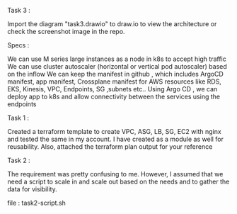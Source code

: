 Task 3 :

Import the diagram "task3.drawio" to draw.io to view the architecture or check the screenshot image in the repo.

Specs :

We can use M series large instances as a node in k8s to accept high traffic
We can use cluster autoscaler (horizontal or vertical pod autoscaler) based on the inflow
We can keep the manifest in github , which includes ArgoCD manifest, app manifest, Crossplane manifest for AWS resources like RDS, EKS, Kinesis, VPC, Endpoints, SG ,subnets etc..
Using Argo CD , we can deploy app to k8s and allow connectivity between the services using the endpoints



Task 1 :

Created a terraform template to create VPC, ASG, LB, SG, EC2 with nginx and tested the same in my account. I have created as a module as well for reusability. 
Also, attached the terraform plan output for your reference

Task 2 : 

The requirement was pretty confusing to me.  However, I assumed that we need a script to scale in and scale out based on the needs and to gather the data for visibility.

file : task2-script.sh

